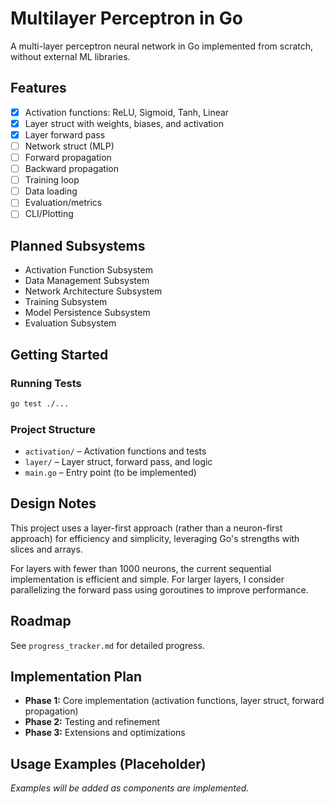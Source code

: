 # Multilayer Perceptron in Go

A multi-layer perceptron neural network in Go implemented from scratch, without external ML libraries.

## Features

- [x] Activation functions: ReLU, Sigmoid, Tanh, Linear
- [x] Layer struct with weights, biases, and activation
- [x] Layer forward pass
- [ ] Network struct (MLP)
- [ ] Forward propagation
- [ ] Backward propagation
- [ ] Training loop
- [ ] Data loading
- [ ] Evaluation/metrics
- [ ] CLI/Plotting

## Planned Subsystems

- Activation Function Subsystem
- Data Management Subsystem
- Network Architecture Subsystem
- Training Subsystem
- Model Persistence Subsystem
- Evaluation Subsystem

## Getting Started

### Running Tests

```sh
go test ./...
```

### Project Structure

- `activation/` – Activation functions and tests
- `layer/` – Layer struct, forward pass, and logic 
- `main.go` – Entry point (to be implemented)

## Design Notes

This project uses a layer-first approach (rather than a neuron-first approach) for efficiency and simplicity, leveraging Go's strengths with slices and arrays.

For layers with fewer than 1000 neurons, the current sequential implementation is efficient and simple. For larger layers, I consider parallelizing the forward pass using goroutines to improve performance.

## Roadmap

See `progress_tracker.md` for detailed progress.

## Implementation Plan

- **Phase 1:** Core implementation (activation functions, layer struct, forward propagation)
- **Phase 2:** Testing and refinement
- **Phase 3:** Extensions and optimizations

## Usage Examples (Placeholder)

_Examples will be added as components are implemented._
